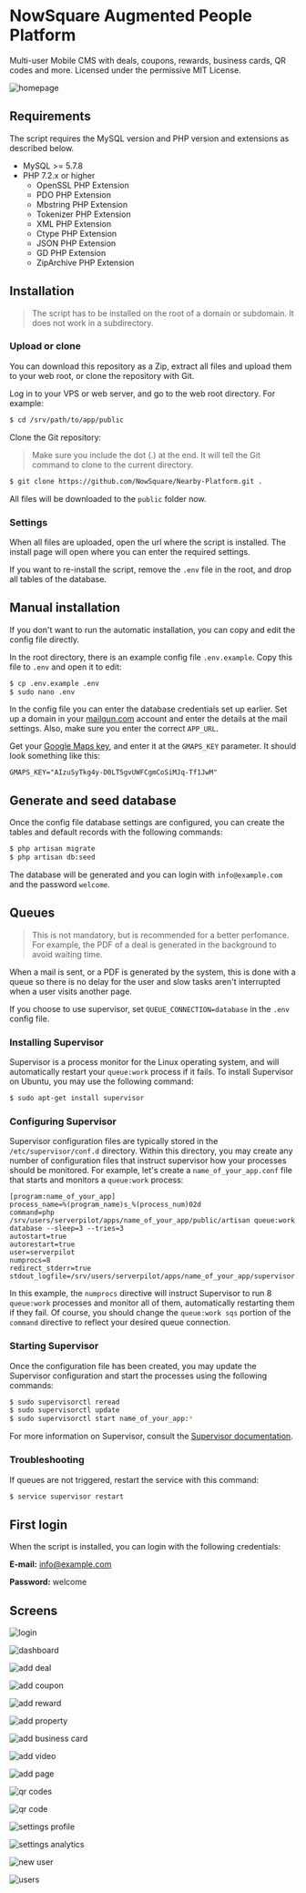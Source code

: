 # NowSquare Augmented People Platform
Multi-user Mobile CMS with deals, coupons, rewards, business cards, QR codes and more. Licensed under the permissive MIT License.

![homepage](screens/01_homepage.png)

## Requirements
The script requires the MySQL version and PHP version and extensions as described below.

 - MySQL >= 5.7.8
 - PHP 7.2.x or higher
   - OpenSSL PHP Extension
   - PDO PHP Extension
   - Mbstring PHP Extension
   - Tokenizer PHP Extension
   - XML PHP Extension
   - Ctype PHP Extension
   - JSON PHP Extension
   - GD PHP Extension
   - ZipArchive PHP Extension
  
## Installation
> The script has to be installed on the root of a domain or subdomain. It does not work in a subdirectory.

### Upload or clone
You can download this repository as a Zip, extract all files and upload them to your web root, or clone the repository with Git.

Log in to your VPS or web server, and go to the web root directory. For example:

``` bash
$ cd /srv/path/to/app/public
```

Clone the Git repository:

> Make sure you include the dot (.) at the end. It will tell the Git command to clone to the current directory.

``` bash
$ git clone https://github.com/NowSquare/Nearby-Platform.git .
```

All files will be downloaded to the `public` folder now.

### Settings
When all files are uploaded, open the url where the script is installed. The install page will open where you can enter the required settings.

If you want to re-install the script, remove the `.env` file in the root, and drop all tables of the database.

## Manual installation
If you don't want to run the automatic installation, you can copy and edit the config file directly.

In the root directory, there is an example config file `.env.example`. Copy this file to `.env` and open it to edit:
``` bash
$ cp .env.example .env
$ sudo nano .env
```

In the config file you can enter the database credentials set up earlier. Set up a domain in your [mailgun.com](https://www.mailgun.com/) account and enter the details at the mail settings. Also, make sure you enter the correct `APP_URL`.

Get your [Google Maps key](https://developers.google.com/maps/documentation/javascript/get-api-key), and enter it at the `GMAPS_KEY` parameter. It should look something like this:

``` 
GMAPS_KEY="AIzuSyTkg4y-D0LT5gvUWFCgmCoSiMJq-Tf1JwM"
``` 

## Generate and seed database
Once the config file database settings are configured, you can create the tables and default records with the following commands:

``` bash
$ php artisan migrate
$ php artisan db:seed
```

The database will be generated and you can login with `info@example.com` and the password `welcome`.

## Queues

> This is not mandatory, but is recommended for a better perfomance. For example, the PDF of a deal is generated in the background to avoid waiting time.

When a mail is sent, or a PDF is generated by the system, this is done with a queue so there is no delay for the user and slow tasks aren't interrupted when a user visits another page.

If you choose to use supervisor, set `QUEUE_CONNECTION=database` in the `.env` config file.

### Installing Supervisor
Supervisor is a process monitor for the Linux operating system, and will automatically restart your `queue:work` process if it fails. To install Supervisor on Ubuntu, you may use the following command:
``` bash
$ sudo apt-get install supervisor
```

### Configuring Supervisor

Supervisor configuration files are typically stored in the `/etc/supervisor/conf.d` directory. Within this directory, you may create any number of configuration files that instruct supervisor how your processes should be monitored. For example, let's create a `name_of_your_app.conf` file that starts and monitors a `queue:work` process:

```
[program:name_of_your_app]
process_name=%(program_name)s_%(process_num)02d
command=php /srv/users/serverpilot/apps/name_of_your_app/public/artisan queue:work database --sleep=3 --tries=3
autostart=true
autorestart=true
user=serverpilot
numprocs=8
redirect_stderr=true
stdout_logfile=/srv/users/serverpilot/apps/name_of_your_app/supervisor.log
``` 

In this example, the `numprocs` directive will instruct Supervisor to run 8 `queue:work` processes and monitor all of them, automatically restarting them if they fail. Of course, you should change the `queue:work sqs` portion of the `command` directive to reflect your desired queue connection.

### Starting Supervisor
Once the configuration file has been created, you may update the Supervisor configuration and start the processes using the following commands:

``` bash
$ sudo supervisorctl reread
$ sudo supervisorctl update
$ sudo supervisorctl start name_of_your_app:*
```

For more information on Supervisor, consult the [Supervisor documentation](http://supervisord.org/index.html).

### Troubleshooting
If queues are not triggered, restart the service with this command:

``` bash
$ service supervisor restart
```

## First login

When the script is installed, you can login with the following credentials:

**E-mail:** info@example.com

**Password:** welcome

## Screens

![login](screens/02_login.png)

![dashboard](screens/03_dashboard.png)

![add deal](screens/04_add_deal.png)

![add coupon](screens/05_add_coupon.png)

![add reward](screens/06_add_reward.png)

![add property](screens/07_add_property.png)

![add business card](screens/08_add_business_card.png)

![add video](screens/09_add_video.png)

![add page](screens/10_add_page.png)

![qr codes](screens/11_qr_codes.png)

![qr code](screens/12_qr_code.png)

![settings profile](screens/13_settings_profile.png)

![settings analytics](screens/14_settings_analytics.png)

![new user](screens/15_new_user.png)

![users](screens/16_users.png)